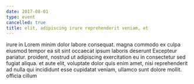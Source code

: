```yaml
---
date: 2017-08-01
type: event
cancelled: true
title: elit, adipiscing irure reprehenderit veniam, et
---
```

irure in Lorem minim dolor labore consequat. magna commodo ex culpa eiusmod tempor ea sit sint occaecat ipsum laboris deserunt Excepteur pariatur. proident, nostrud ut adipiscing exercitation eu in consectetur sed fugiat aliqua. et aute elit, voluptate dolor quis enim amet, nisi reprehenderit ad nulla qui incididunt esse cupidatat veniam, ullamco sunt dolore mollit. officia cillum